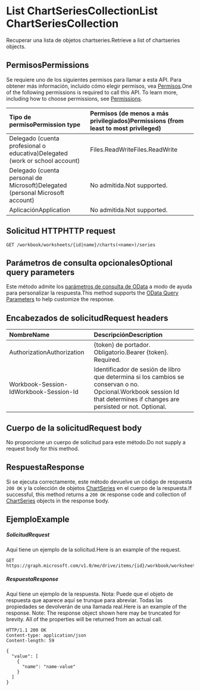 # <a name="list-chartseriescollection"></a><span data-ttu-id="fd166-101">List ChartSeriesCollection</span><span class="sxs-lookup"><span data-stu-id="fd166-101">List ChartSeriesCollection</span></span>

<span data-ttu-id="fd166-102">Recuperar una lista de objetos chartseries.</span><span class="sxs-lookup"><span data-stu-id="fd166-102">Retrieve a list of chartseries objects.</span></span>
## <a name="permissions"></a><span data-ttu-id="fd166-103">Permisos</span><span class="sxs-lookup"><span data-stu-id="fd166-103">Permissions</span></span>
<span data-ttu-id="fd166-p101">Se requiere uno de los siguientes permisos para llamar a esta API. Para obtener más información, incluido cómo elegir permisos, vea [Permisos](../../../concepts/permissions_reference.md).</span><span class="sxs-lookup"><span data-stu-id="fd166-p101">One of the following permissions is required to call this API. To learn more, including how to choose permissions, see [Permissions](../../../concepts/permissions_reference.md).</span></span>

|<span data-ttu-id="fd166-106">Tipo de permiso</span><span class="sxs-lookup"><span data-stu-id="fd166-106">Permission type</span></span>      | <span data-ttu-id="fd166-107">Permisos (de menos a más privilegiados)</span><span class="sxs-lookup"><span data-stu-id="fd166-107">Permissions (from least to most privileged)</span></span>              |
|:--------------------|:---------------------------------------------------------|
|<span data-ttu-id="fd166-108">Delegado (cuenta profesional o educativa)</span><span class="sxs-lookup"><span data-stu-id="fd166-108">Delegated (work or school account)</span></span> | <span data-ttu-id="fd166-109">Files.ReadWrite</span><span class="sxs-lookup"><span data-stu-id="fd166-109">Files.ReadWrite</span></span>    |
|<span data-ttu-id="fd166-110">Delegado (cuenta personal de Microsoft)</span><span class="sxs-lookup"><span data-stu-id="fd166-110">Delegated (personal Microsoft account)</span></span> | <span data-ttu-id="fd166-111">No admitida.</span><span class="sxs-lookup"><span data-stu-id="fd166-111">Not supported.</span></span>    |
|<span data-ttu-id="fd166-112">Aplicación</span><span class="sxs-lookup"><span data-stu-id="fd166-112">Application</span></span> | <span data-ttu-id="fd166-113">No admitida.</span><span class="sxs-lookup"><span data-stu-id="fd166-113">Not supported.</span></span> |

## <a name="http-request"></a><span data-ttu-id="fd166-114">Solicitud HTTP</span><span class="sxs-lookup"><span data-stu-id="fd166-114">HTTP request</span></span>
<!-- { "blockType": "ignored" } -->
```http
GET /workbook/worksheets/{id|name}/charts(<name>)/series
```
## <a name="optional-query-parameters"></a><span data-ttu-id="fd166-115">Parámetros de consulta opcionales</span><span class="sxs-lookup"><span data-stu-id="fd166-115">Optional query parameters</span></span>
<span data-ttu-id="fd166-116">Este método admite los [parámetros de consulta de OData](http://developer.microsoft.com/en-us/graph/docs/overview/query_parameters) a modo de ayuda para personalizar la respuesta.</span><span class="sxs-lookup"><span data-stu-id="fd166-116">This method supports the [OData Query Parameters](http://developer.microsoft.com/en-us/graph/docs/overview/query_parameters) to help customize the response.</span></span>

## <a name="request-headers"></a><span data-ttu-id="fd166-117">Encabezados de solicitud</span><span class="sxs-lookup"><span data-stu-id="fd166-117">Request headers</span></span>
| <span data-ttu-id="fd166-118">Nombre</span><span class="sxs-lookup"><span data-stu-id="fd166-118">Name</span></span>      |<span data-ttu-id="fd166-119">Descripción</span><span class="sxs-lookup"><span data-stu-id="fd166-119">Description</span></span>|
|:----------|:----------|
| <span data-ttu-id="fd166-120">Authorization</span><span class="sxs-lookup"><span data-stu-id="fd166-120">Authorization</span></span>  | <span data-ttu-id="fd166-p102">{token} de portador. Obligatorio.</span><span class="sxs-lookup"><span data-stu-id="fd166-p102">Bearer {token}. Required.</span></span> |
| <span data-ttu-id="fd166-123">Workbook-Session-Id</span><span class="sxs-lookup"><span data-stu-id="fd166-123">Workbook-Session-Id</span></span>  | <span data-ttu-id="fd166-p103">Identificador de sesión de libro que determina si los cambios se conservan o no. Opcional.</span><span class="sxs-lookup"><span data-stu-id="fd166-p103">Workbook session Id that determines if changes are persisted or not. Optional.</span></span>|

## <a name="request-body"></a><span data-ttu-id="fd166-126">Cuerpo de la solicitud</span><span class="sxs-lookup"><span data-stu-id="fd166-126">Request body</span></span>
<span data-ttu-id="fd166-127">No proporcione un cuerpo de solicitud para este método.</span><span class="sxs-lookup"><span data-stu-id="fd166-127">Do not supply a request body for this method.</span></span>

## <a name="response"></a><span data-ttu-id="fd166-128">Respuesta</span><span class="sxs-lookup"><span data-stu-id="fd166-128">Response</span></span>

<span data-ttu-id="fd166-129">Si se ejecuta correctamente, este método devuelve un código de respuesta `200 OK` y la colección de objetos [ChartSeries](../resources/chartseries.md) en el cuerpo de la respuesta.</span><span class="sxs-lookup"><span data-stu-id="fd166-129">If successful, this method returns a `200 OK` response code and collection of [ChartSeries](../resources/chartseries.md) objects in the response body.</span></span>
## <a name="example"></a><span data-ttu-id="fd166-130">Ejemplo</span><span class="sxs-lookup"><span data-stu-id="fd166-130">Example</span></span>
##### <a name="request"></a><span data-ttu-id="fd166-131">Solicitud</span><span class="sxs-lookup"><span data-stu-id="fd166-131">Request</span></span>
<span data-ttu-id="fd166-132">Aquí tiene un ejemplo de la solicitud.</span><span class="sxs-lookup"><span data-stu-id="fd166-132">Here is an example of the request.</span></span>
<!-- {
  "blockType": "request",
  "name": "get_chartseriescollection"
}-->
```http
GET https://graph.microsoft.com/v1.0/me/drive/items/{id}/workbook/worksheets/{id|name}/charts(<name>)/series
```
##### <a name="response"></a><span data-ttu-id="fd166-133">Respuesta</span><span class="sxs-lookup"><span data-stu-id="fd166-133">Response</span></span>
<span data-ttu-id="fd166-p104">Aquí tiene un ejemplo de la respuesta. Nota: Puede que el objeto de respuesta que aparece aquí se trunque para abreviar. Todas las propiedades se devolverán de una llamada real.</span><span class="sxs-lookup"><span data-stu-id="fd166-p104">Here is an example of the response. Note: The response object shown here may be truncated for brevity. All of the properties will be returned from an actual call.</span></span>
<!-- {
  "blockType": "response",
  "truncated": true,
  "@odata.type": "microsoft.graph.chartSeries",
  "isCollection": true
} -->
```http
HTTP/1.1 200 OK
Content-type: application/json
Content-length: 59

{
  "value": [
    {
      "name": "name-value"
    }
  ]
}
```

<!-- uuid: 8fcb5dbc-d5aa-4681-8e31-b001d5168d79
2015-10-25 14:57:30 UTC -->
<!-- {
  "type": "#page.annotation",
  "description": "List ChartSeriesCollection",
  "keywords": "",
  "section": "documentation",
  "tocPath": ""
}-->